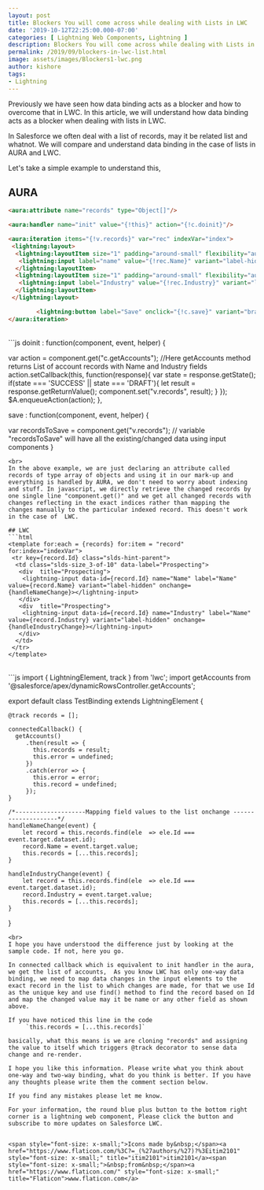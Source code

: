 ```yaml
---
layout: post
title: Blockers You will come across while dealing with Lists in LWC
date: '2019-10-12T22:25:00.000-07:00'
categories: [ Lightning Web Components, Lightning ]
description: Blockers You will come across while dealing with Lists in LWC Previously we have seen how data binding acts as a blocker and how to overcome that in LWC. In this article, we will understand how data binding acts as a blocker when dealing with lists in LWC.
permalink: /2019/09/blockers-in-lwc-list.html
image: assets/images/Blockers1-lwc.png
author: kishore
tags:
- Lightning
---
```

Previously we have seen how data binding acts as a blocker and how to overcome that in LWC. In this article, we will understand how data binding acts as a blocker when dealing with lists in LWC.

In Salesforce we often deal with a list of records, may it be related list and whatnot. We will compare and understand data binding in the case of lists in AURA and LWC.

Let's take a simple example to understand this,

## AURA
```html
<aura:attribute name="records" type="Object[]"/>

<aura:handler name="init" value="{!this}" action="{!c.doinit}"/>

<aura:iteration items="{!v.records}" var="rec" indexVar="index">
 <lightning:layout>
  <lightning:layoutItem size="1" padding="around-small" flexibility="auto, no-grow">
   <lightning:input label="name" value="{!rec.Name}" variant="label-hidden"/>
  </lightning:layoutItem>
  <lightning:layoutItem size="1" padding="around-small" flexibility="auto, no-grow">
   <lightning:input label="Industry" value="{!rec.Industry}" variant="label-hidden"/>
  </lightning:layoutItem>
 </lightning:layout>

        <lightning:button label="Save" onclick="{!c.save}" variant="brand"/>
</aura:iteration>
```
<br>
```js
doinit : function(component, event, helper) {
 
 var action = component.get("c.getAccounts");
 //Here getAccounts method returns List of account records with Name and Industry fields
 action.setCallback(this, function(response){
  var state = response.getState();
  if(state === 'SUCCESS' || state === 'DRAFT'){
   let result = response.getReturnValue();
   component.set("v.records", result);
  }
 });
 $A.enqueueAction(action);
},

save : function(component, event, helper) {
 
 var recordsToSave  = component.get("v.records");
 // variable "recordsToSave" will have all the existing/changed data using input components
}
```
<br>
In the above example, we are just declaring an attribute called records of type array of objects and using it in our mark-up and everything is handled by AURA, we don't need to worry about indexing and stuff. In javascript, we directly retrieve the changed records by one single line "component.get()" and we get all changed records with changes reflecting in the exact indices rather than mapping the changes manually to the particular indexed record. This doesn't work in the case of  LWC.

## LWC
```html
<template for:each = {records} for:item = "record" for:index="indexVar">
 <tr key={record.Id} class="slds-hint-parent">
  <td class="slds-size_3-of-10" data-label="Prospecting">
   <div  title="Prospecting">
    <lightning-input data-id={record.Id} name="Name" label="Name" value={record.Name} variant="label-hidden" onchange={handleNameChange}></lightning-input>
   </div>
   <div  title="Prospecting">
    <lightning-input data-id={record.Id} name="Industry" label="Name" value={record.Industry} variant="label-hidden" onchange={handleIndustryChange}></lightning-input>
   </div>
  </td>
 </tr>
</template>
```
<br>
```js
import { LightningElement, track } from 'lwc';
import getAccounts from '@salesforce/apex/dynamicRowsController.getAccounts';

export default class TestBinding extends LightningElement {
    
    @track records = [];

    connectedCallback() {
      getAccounts()
         .then(result => {
           this.records = result;
           this.error = undefined;
         })
         .catch(error => {
           this.error = error;
           this.record = undefined;
         });  
    }

    /*--------------------Mapping field values to the list onchange --------------------*/                
    handleNameChange(event) {
        let record = this.records.find(ele  => ele.Id === event.target.dataset.id);
        record.Name = event.target.value;
        this.records = [...this.records];
    }
 
    handleIndustryChange(event) {
        let record = this.records.find(ele  => ele.Id === event.target.dataset.id);
        record.Industry = event.target.value;
        this.records = [...this.records];
    }
}
```
<br>
I hope you have understood the difference just by looking at the sample code. If not, here you go.

In connected callback which is equivalent to init handler in the aura, we get the list of accounts,  As you know LWC has only one-way data binding, we need to map data changes in the input elements to the exact record in the list to which changes are made, for that we use Id as the unique key and use find() method to find the record based on Id and map the changed value may it be name or any other field as shown above.

If you have noticed this line in the code
     `this.records = [...this.records]`

basically, what this means is we are cloning "records" and assigning the value to itself which triggers @track decorator to sense data change and re-render.

I hope you like this information. Please write what you think about one-way and two-way binding, what do you think is better. If you have any thoughts please write them the comment section below.

If you find any mistakes please let me know.

For your information, the round blue plus button to the bottom right corner is a lightning web component, Please click the button and subscribe to more updates on Salesforce LWC.


<span style="font-size: x-small;">Icons made by&nbsp;</span><a href="https://www.flaticon.com/%3C?=_(%27authors/%27)?%3Eitim2101" style="font-size: x-small;" title="itim2101">itim2101</a><span style="font-size: x-small;">&nbsp;from&nbsp;</span><a href="https://www.flaticon.com/" style="font-size: x-small;" title="Flaticon">www.flaticon.com</a>